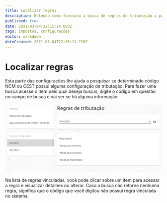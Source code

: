 ```yaml
---
title: Localizar regras
description: Entenda como funciona a busca de regras de tributação a partir de códigos NCM ou CEST
published: true
date: 2021-03-04T22:15:14.083Z
tags: impostos, configurações
editor: markdown
dateCreated: 2021-03-04T22:15:11.710Z
---
```


# Localizar regras

Esta parte das configurações lhe ajuda a pesquisar se determinado código NCM ou CEST possui alguma configuração de tributação. Para fazer uma busca acesse o item pelo qual deseja buscar, digite o código em questão no campo de busca e vai ver se há alguma informação:

![Busca de regra por NCM](/config/impostos/buscar-regra.png)

Na lista de regras vinculadas, você pode clicar sobre um item para acessar a regra e visualizar detalhes ou alterar. Caso a busca não retorne nenhuma regra, significa que o código que você digitou não possui regra vinculada no sistema.